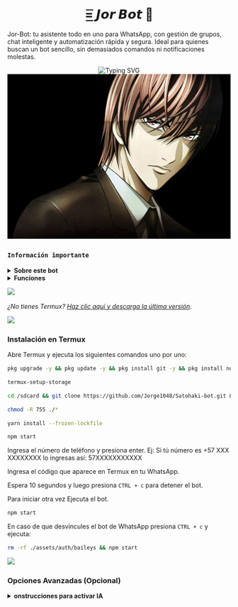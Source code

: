 <h1 align="center">=͟͟͞ 𝙅𝙤𝙧 𝘽𝙤𝙩 🦅</h1>

Jor-Bot: tu asistente todo en uno para WhatsApp, con gestión de grupos, chat inteligente y automatización rápida y segura. Ideal para quienes buscan un bot sencillo, sin demasiados comandos ni notificaciones molestas.

<div align="center">
  <img src="https://readme-typing-svg.demolab.com?font=Ribeye&size=50&pause=1000&color=33ff00&center=true&width=910&height=100&lines=Jor-Bot;Tu+Asistente+Todo+en+Uno;WhatsApp+Bot" alt="Typing SVG" />
</div>

<img src="./assets/images/jor.png">
</p>
</div>


### **`Información importante`**

<details>
 <summary><b> Sobre este bot</b></summary>

> Este proyecto no tiene ninguna vinculación oficial con WhatsApp. Fue desarrollado de forma independiente para interacciones automatizadas mediante la plataforma.

> No nos hacemos responsables por el uso indebido de este bot. Es responsabilidad exclusiva del usuario asegurarse de que su uso cumpla con los términos de servicio de WhatsApp y la legislación vigente.

> Este proyecto está basado en Takeshi Bot, desarrollado por Guilherme França (Dev Gui). Distribuido bajo la licencia GNU GPL v3. Este repositorio contiene modificaciones realizadas por Jorge1048.

</details>

<details>
 <summary><b> Funciones</b></summary>

- [x] Abrir y cerrar el grupo de WhatsApp con comandos 
- [x] Anti-link y autoresponder 
- [x] Etiquetar a cada uno con etiquetas visibles y no visibles 
- [x] IA 
- [x] Hacer stickers 

</details>


<a><img src='https://i.imgur.com/LyHic3i.gif'/></a>


_¿No tienes Termux? [Haz clic aquí y descarga la última versión](https://www.mediafire.com/file/082otphidepx7aq/Termux_0.119.1_aldebaran_dev.apk)._



<a><img src='https://i.imgur.com/LyHic3i.gif'/></a>


### Instalación en Termux

Abre Termux y ejecuta los siguientes comandos uno por uno:<br/>

```sh
pkg upgrade -y && pkg update -y && pkg install git -y && pkg install nodejs-lts -y && pkg install ffmpeg -y
```

```sh
termux-setup-storage
```

```sh
cd /sdcard && git clone https://github.com/Jorge1048/Satohaki-bot.git && cd Satohaki-bot
```

```sh
chmod -R 755 ./*
```

```sh
yarn install --frozen-lockfile
```

```sh
npm start
```

Ingresa el número de teléfono y presiona enter.
Ej: Si tú número es +57 XXX XXXXXXXX lo ingresas así: 57XXXXXXXXXXX

Ingresa el código que aparece en Termux en tu WhatsApp. 

Espera 10 segundos y luego presiona `CTRL + c` para detener el bot.

Para iniciar otra vez Ejecuta el bot.

```sh
npm start
```
 
En caso de que desvincules el bot de WhatsApp presiona `CTRL + c` y ejecuta:

```sh
rm -rf ./assets/auth/baileys && npm start
```


<a><img src='https://i.imgur.com/LyHic3i.gif'/></a>


### Opciones Avanzadas (Opcional)

<details>
 <summary><b> onstrucciones para activar IA</b></summary>

1. Ve a este enlace:
🔗 https://openrouter.ai/keys

2. Si no tienes cuenta, regístrate (puedes usar tu cuenta de Google, Discord, etc.).

3. Haz clic en "Create Key" (Crear Clave).

4. En el campo "Name your key" puedes poner cualquier nombre (por ejemplo: SatohakiBot).

5. En el campo de abajo, donde dice "Monthly Usage Limit", escribe:
100 (esto representa el límite mensual de tokens o usos, puedes dejarlo en 100 o más si deseas).

6. Haz clic en "Create Key".

7. Copia tu clave y pégala en el archivo de configuración de tu bot:
`exports.OPENROUTER_API_KEY = "Pon_clave_aquí";`

No sabes donde encontrar la configuración? 

Instala MT Manager desde la play store, entra al app y busca la carpeta `satohaki-bot` → `src` → `config.js`
<details>


<details>
 <summary><b> onstrucciones de personalización</b>
 </summary>

Desde el administrador de archivos de tu dispositivo, abre la carpeta *jor-bot*, luego entra a *src* y abre el archivo *config.js* para personalizar la configuración del bot.

> Se recomienda usar MT Manager para editar config.js, ya que otras apps podrían bloquear la personalización.

[Descarga MT Manager](https://play.google.com/store/apps/details?id=com.nextapp.manager)

<details> 
